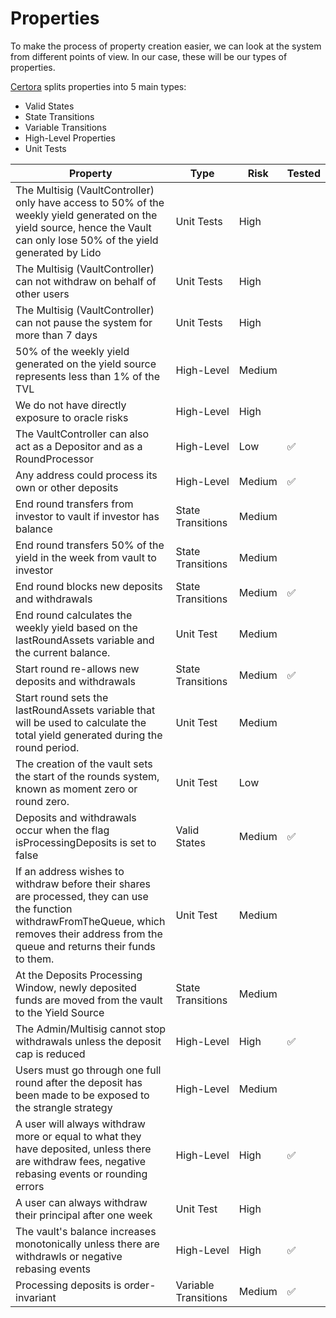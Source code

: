 # Properties

To make the process of property creation easier, we can look at the system from different points of view. In our case, these will be our types of properties.

[Certora](https://github.com/Certora/Tutorials/blob/master/06.Lesson_ThinkingProperties/Categorizing_Properties.pdf) splits properties into 5 main types:

- Valid States
- State Transitions
- Variable Transitions
- High-Level Properties
- Unit Tests

| Property                                                                                                                                                                                        | Type                 | Risk   | Tested |
| ----------------------------------------------------------------------------------------------------------------------------------------------------------------------------------------------- | -------------------- | ------ | ------ |
| The Multisig (VaultController) only have access to 50% of the weekly yield generated on the yield source, hence the Vault can only lose 50% of the yield generated by Lido                      | Unit Tests           | High   |        |
| The Multisig (VaultController) can not withdraw on behalf of other users                                                                                                                        | Unit Tests           | High   |
| The Multisig (VaultController) can not pause the system for more than 7 days                                                                                                                    | Unit Tests           | High   |
| 50% of the weekly yield generated on the yield source represents less than 1% of the TVL                                                                                                        | High-Level           | Medium |
| We do not have directly exposure to oracle risks                                                                                                                                                | High-Level           | High   |
| The VaultController can also act as a Depositor and as a RoundProcessor                                                                                                                         | High-Level           | Low    | ✅     |
| Any address could process its own or other deposits                                                                                                                                             | High-Level           | Medium | ✅     |
| End round transfers from investor to vault if investor has balance                                                                                                                              | State Transitions    | Medium |
| End round transfers 50% of the yield in the week from vault to investor                                                                                                                         | State Transitions    | Medium |
| End round blocks new deposits and withdrawals                                                                                                                                                   | State Transitions    | Medium | ✅     |
| End round calculates the weekly yield based on the lastRoundAssets variable and the current balance.                                                                                            | Unit Test            | Medium |
| Start round re-allows new deposits and withdrawals                                                                                                                                              | State Transitions    | Medium | ✅     |
| Start round sets the lastRoundAssets variable that will be used to calculate the total yield generated during the round period.                                                                 | Unit Test            | Medium |
| The creation of the vault sets the start of the rounds system, known as moment zero or round zero.                                                                                              | Unit Test            | Low    |
| Deposits and withdrawals occur when the flag isProcessingDeposits is set to false                                                                                                               | Valid States         | Medium | ✅     |
| If an address wishes to withdraw before their shares are processed, they can use the function withdrawFromTheQueue, which removes their address from the queue and returns their funds to them. | Unit Test            | Medium |
| At the Deposits Processing Window, newly deposited funds are moved from the vault to the Yield Source                                                                                           | State Transitions    | Medium |
| The Admin/Multisig cannot stop withdrawals unless the deposit cap is reduced                                                                                                                    | High-Level           | High   | ✅     |
| Users must go through one full round after the deposit has been made to be exposed to the strangle strategy                                                                                     | High-Level           | Medium |
| A user will always withdraw more or equal to what they have deposited, unless there are withdraw fees, negative rebasing events or rounding errors                                              | High-Level           | High   | ✅     |
| A user can always withdraw their principal after one week                                                                                                                                       | Unit Test            | High   |        |
| The vault's balance increases monotonically unless there are withdrawls or negative rebasing events                                                                                             | High-Level           | High   | ✅     |
| Processing deposits is order-invariant                                                                                                                                                          | Variable Transitions | Medium | ✅     |
